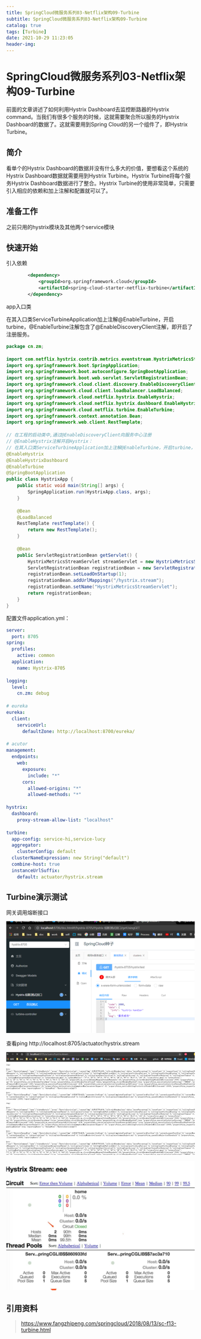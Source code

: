 ```yaml
---
title: SpringCloud微服务系列03-Netflix架构09-Turbine
subtitle: SpringCloud微服务系列03-Netflix架构09-Turbine
catalog: true
tags: [Turbine]
date: 2021-10-29 11:23:05
header-img:
---
```


# SpringCloud微服务系列03-Netflix架构09-Turbine

前面的文章讲述了如何利用Hystrix Dashboard去监控断路器的Hystrix command。当我们有很多个服务的时候，这就需要聚合所以服务的Hystrix Dashboard的数据了。这就需要用到Spring Cloud的另一个组件了，即Hystrix Turbine。

## 简介

看单个的Hystrix Dashboard的数据并没有什么多大的价值，要想看这个系统的Hystrix Dashboard数据就需要用到Hystrix Turbine。Hystrix Turbine将每个服务Hystrix Dashboard数据进行了整合。Hystrix Turbine的使用非常简单，只需要引入相应的依赖和加上注解和配置就可以了。

## 准备工作

之前只用的hystrix模块及其他两个service模块



## 快速开始

引入依赖

```xml
        <dependency>
            <groupId>org.springframework.cloud</groupId>
            <artifactId>spring-cloud-starter-netflix-turbine</artifactId>
        </dependency>
```

app入口类

在其入口类ServiceTurbineApplication加上注解@EnableTurbine，开启turbine，@EnableTurbine注解包含了@EnableDiscoveryClient注解，即开启了注册服务。

```java
package cn.zm;

import com.netflix.hystrix.contrib.metrics.eventstream.HystrixMetricsStreamServlet;
import org.springframework.boot.SpringApplication;
import org.springframework.boot.autoconfigure.SpringBootApplication;
import org.springframework.boot.web.servlet.ServletRegistrationBean;
import org.springframework.cloud.client.discovery.EnableDiscoveryClient;
import org.springframework.cloud.client.loadbalancer.LoadBalanced;
import org.springframework.cloud.netflix.hystrix.EnableHystrix;
import org.springframework.cloud.netflix.hystrix.dashboard.EnableHystrixDashboard;
import org.springframework.cloud.netflix.turbine.EnableTurbine;
import org.springframework.context.annotation.Bean;
import org.springframework.web.client.RestTemplate;

// 在工程的启动类中,通过@EnableDiscoveryClient向服务中心注册
// @EnableHystrix注解开启Hystrix：
// 在其入口类ServiceTurbineApplication加上注解@EnableTurbine，开启turbine，@EnableTurbine注解包含了@EnableDiscoveryClient注解，即开启了注册服务。
@EnableHystrix
@EnableHystrixDashboard
@EnableTurbine
@SpringBootApplication
public class HystrixApp {
    public static void main(String[] args) {
        SpringApplication.run(HystrixApp.class, args);
    }

    @Bean
    @LoadBalanced
    RestTemplate restTemplate() {
        return new RestTemplate();
    }

    @Bean
    public ServletRegistrationBean getServlet() {
        HystrixMetricsStreamServlet streamServlet = new HystrixMetricsStreamServlet();
        ServletRegistrationBean registrationBean = new ServletRegistrationBean(streamServlet);
        registrationBean.setLoadOnStartup(1);
        registrationBean.addUrlMappings("/hystrix.stream");
        registrationBean.setName("HystrixMetricsStreamServlet");
        return registrationBean;
    }
}
```

配置文件application.yml：

```yml
server:
  port: 8705
spring:
  profiles:
    active: common
  application:
    name: Hystrix-8705

logging:
  level:
    cn.zm: debug

# eureka
eureka:
  client:
    serviceUrl:
      defaultZone: http://localhost:8700/eureka/

# acutor
management:
  endpoints:
    web:
      exposure:
        include: "*"
      cors:
        allowed-origins: "*"
        allowed-methods: "*"

hystrix:
  dashboard:
    proxy-stream-allow-list: "localhost"

turbine:
  app-config: service-hi,service-lucy
  aggregator:
    clusterConfig: default
  clusterNameExpression: new String("default")
  combine-host: true
  instanceUrlSuffix:
    default: actuator/hystrix.stream
```

## Turbine演示测试

网关调用熔断接口

![image-20211029112545414](SpringCloud微服务系列03-Netflix架构09-Turbine/image-20211029112545414.png)

查看ping http://localhost:8705/actuator/hystrix.stream

![image-20211029112559992](SpringCloud微服务系列03-Netflix架构09-Turbine/image-20211029112559992.png)

![image-20211029112627995](SpringCloud微服务系列03-Netflix架构09-Turbine/image-20211029112627995.png)

## 引用资料

>https://www.fangzhipeng.com/springcloud/2018/08/13/sc-f13-turbine.html
>
>
